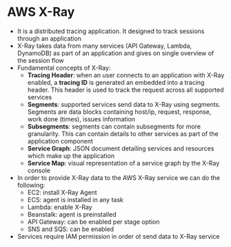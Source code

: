 # AWS X-Ray

- It is a distributed tracing application. It designed to track sessions through an application
- X-Ray takes data from many services (API Gateway, Lambda, DynamoDB) as part of an application and gives on single overview of the session flow
- Fundamental concepts of X-Ray:
    - **Tracing Header**: when an user connects to an application with X-Ray enabled, a **tracing ID** is generated an embedded into a tracing header. This header is used to track the request across all supported services
    - **Segments**: supported services send data to X-Ray using segments. Segments are data blocks containing host/ip, request, response, work done (times), issues information
    - **Subsegments**: segments can contain subsegments for more granularity. This can contain details to other services as part of the application component
    - **Service Graph**: JSON document detailing services and resources which make up the application
    - **Service Map**: visual representation of a service graph by the X-Ray console
- In order to provide X-Ray data to the AWS X-Ray service we can do the following:
    - EC2: install X-Ray Agent
    - ECS: agent is installed in any task
    - Lambda: enable X-Ray
    - Beanstalk: agent is preinstalled
    - API Gateway: can be enabled per stage option
    - SNS and SQS: can be enabled
- Services require IAM permission in order ot send data to X-Ray service